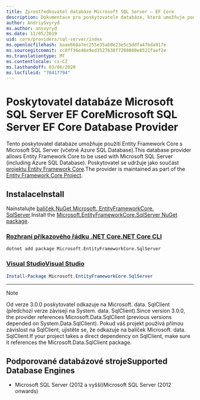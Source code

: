 ```yaml
---
title: Zprostředkovatel databáze Microsoft SQL Server – EF Core
description: Dokumentace pro poskytovatele databáze, která umožňuje použití Entity Framework Core s Microsoft SQL Server
author: AndriySvyryd
ms.author: ansvyryd
ms.date: 11/05/2019
uid: core/providers/sql-server/index
ms.openlocfilehash: baae668a7ec255e35ab0e23e5c5ddfa47bda917e
ms.sourcegitcommit: cc0ff36e46e9ed3527638f7208000e8521faef2e
ms.translationtype: MT
ms.contentlocale: cs-CZ
ms.lasthandoff: 03/06/2020
ms.locfileid: "78417794"
---
```

# <a name="microsoft-sql-server-ef-core-database-provider"></a><span data-ttu-id="3247f-103">Poskytovatel databáze Microsoft SQL Server EF Core</span><span class="sxs-lookup"><span data-stu-id="3247f-103">Microsoft SQL Server EF Core Database Provider</span></span>

<span data-ttu-id="3247f-104">Tento poskytovatel databáze umožňuje použití Entity Framework Core s Microsoft SQL Server (včetně Azure SQL Database).</span><span class="sxs-lookup"><span data-stu-id="3247f-104">This database provider allows Entity Framework Core to be used with Microsoft SQL Server (including Azure SQL Database).</span></span> <span data-ttu-id="3247f-105">Poskytovatel se udržuje jako součást [projektu Entity Framework Core](https://github.com/aspnet/EntityFrameworkCore).</span><span class="sxs-lookup"><span data-stu-id="3247f-105">The provider is maintained as part of the [Entity Framework Core Project](https://github.com/aspnet/EntityFrameworkCore).</span></span>

## <a name="install"></a><span data-ttu-id="3247f-106">Instalace</span><span class="sxs-lookup"><span data-stu-id="3247f-106">Install</span></span>

<span data-ttu-id="3247f-107">Nainstalujte [balíček NuGet Microsoft. EntityFrameworkCore. SqlServer](https://www.nuget.org/packages/Microsoft.EntityFrameworkCore.SqlServer/).</span><span class="sxs-lookup"><span data-stu-id="3247f-107">Install the [Microsoft.EntityFrameworkCore.SqlServer NuGet package](https://www.nuget.org/packages/Microsoft.EntityFrameworkCore.SqlServer/).</span></span>

### <a name="net-core-cli"></a>[<span data-ttu-id="3247f-108">Rozhraní příkazového řádku .NET Core</span><span class="sxs-lookup"><span data-stu-id="3247f-108">.NET Core CLI</span></span>](#tab/dotnet-core-cli)

```dotnetcli
dotnet add package Microsoft.EntityFrameworkCore.SqlServer
```

### <a name="visual-studio"></a>[<span data-ttu-id="3247f-109">Visual Studio</span><span class="sxs-lookup"><span data-stu-id="3247f-109">Visual Studio</span></span>](#tab/vs)

``` powershell
Install-Package Microsoft.EntityFrameworkCore.SqlServer
```

***

> [!NOTE]
> <span data-ttu-id="3247f-110">Od verze 3.0.0 poskytovatel odkazuje na Microsoft. data. SqlClient (předchozí verze závisejí na System. data. SqlClient).</span><span class="sxs-lookup"><span data-stu-id="3247f-110">Since version 3.0.0, the provider references Microsoft.Data.SqlClient (previous versions depended on System.Data.SqlClient).</span></span> <span data-ttu-id="3247f-111">Pokud váš projekt používá přímou závislost na SqlClient, ujistěte se, že odkazuje na balíček Microsoft. data. SqlClient.</span><span class="sxs-lookup"><span data-stu-id="3247f-111">If your project takes a direct dependency on SqlClient, make sure it references the Microsoft.Data.SqlClient package.</span></span>

## <a name="supported-database-engines"></a><span data-ttu-id="3247f-112">Podporované databázové stroje</span><span class="sxs-lookup"><span data-stu-id="3247f-112">Supported Database Engines</span></span>

* <span data-ttu-id="3247f-113">Microsoft SQL Server (2012 a vyšší)</span><span class="sxs-lookup"><span data-stu-id="3247f-113">Microsoft SQL Server (2012 onwards)</span></span>
